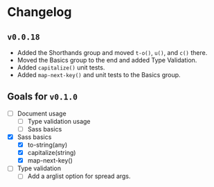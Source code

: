 # Changelog

## `v0.0.18`

- Added the Shorthands group and moved `t-o()`, `u()`, and `c()` there.
- Moved the Basics group to the end and added Type Validation.
- Added `capitalize()` unit tests.
- Added `map-next-key()` and unit tests to the Basics group.

## Goals for `v0.1.0`
  - [ ] Document usage
    - [ ] Type validation usage
    - [ ] Sass basics
  - [x] Sass basics
    - [x] to-string(any)
    - [x] capitalize(string)
    - [x] map-next-key()
  - [ ] Type validation
    - [ ] Add a arglist option for spread args.
